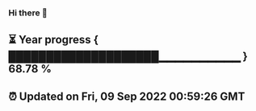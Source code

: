 ### Hi there 👋
⏳ Year progress { ████████████████████▁▁▁▁▁▁▁▁▁▁ } 68.78 %
---
⏰ Updated on Fri, 09 Sep 2022 00:59:26 GMT
---
